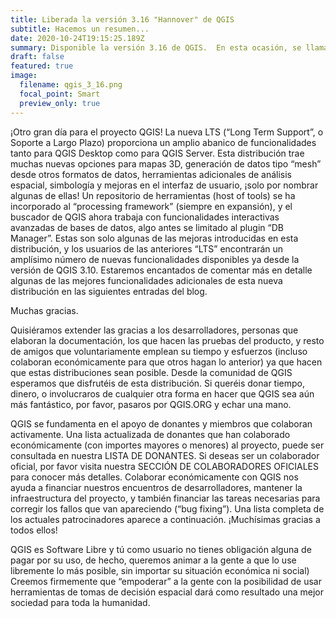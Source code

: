 ```yaml
---
title: Liberada la versión 3.16 "Hannover" de QGIS
subtitle: Hacemos un resumen...
date: 2020-10-24T19:15:25.189Z
summary: Disponible la versión 3.16 de QGIS.  En esta ocasión, se llama "Hannover".
draft: false
featured: true
image:
  filename: qgis_3_16.png
  focal_point: Smart
  preview_only: true
---
```



¡Otro gran día para el proyecto QGIS! La nueva LTS (“Long Term Support”, o Soporte a Largo Plazo) proporciona un amplio abanico de funcionalidades tanto para QGIS Desktop como para QGIS Server. Esta distribución trae muchas nuevas opciones para mapas 3D, generación de datos tipo “mesh” desde otros formatos de datos, herramientas adicionales de análisis espacial, simbología y mejoras en el interfaz de usuario, ¡solo por nombrar algunas de ellas! Un repositorio de herramientas (host of tools) se ha incorporado al “processing framework” (siempre en expansión), y el buscador de QGIS ahora trabaja con funcionalidades interactivas avanzadas de bases de datos, algo antes se limitado al plugin “DB Manager”. Estas son solo algunas de las mejoras introducidas en esta distribución, y los usuarios de las anteriores “LTS” encontrarán un amplísimo número de nuevas funcionalidades disponibles ya desde la versión de QGIS 3.10. Estaremos encantados de comentar más en detalle algunas de las mejores funcionalidades adicionales de esta nueva distribución en las siguientes entradas del blog.

Muchas gracias.

Quisiéramos extender las gracias a los desarrolladores, personas que elaboran la documentación, los que hacen las pruebas del producto, y resto de amigos que voluntariamente emplean su tiempo y esfuerzos (incluso colaboran económicamente para que otros hagan lo anterior) ya que hacen que estas distribuciones sean posible. Desde la comunidad de QGIS esperamos que disfrutéis de esta distribución. Si queréis donar tiempo, dinero, o involucraros de cualquier otra forma en hacer que QGIS sea aún más fantástico, por favor, pasaros por QGIS.ORG y echar una mano.

QGIS se fundamenta en el apoyo de donantes y miembros que colaboran activamente. Una lista actualizada de donantes que han colaborado económicamente (con importes mayores o menores) al proyecto, puede ser consultada en nuestra LISTA DE DONANTES. Si deseas ser un colaborador oficial, por favor visita nuestra SECCIÓN DE COLABORADORES OFICIALES para conocer más detalles. Colaborar económicamente con QGIS nos ayuda a financiar nuestros encuentros de desarrolladores, mantener la infraestructura del proyecto, y también financiar las tareas necesarias para corregir los fallos que van apareciendo (“bug fixing”). Una lista completa de los actuales patrocinadores aparece a continuación. ¡Muchísimas gracias a todos ellos!

QGIS es Software Libre y tú como usuario no tienes obligación alguna de pagar por su uso, de hecho, queremos animar a la gente a que lo use libremente lo más posible, sin importar su situación económica ni social) Creemos firmemente que “empoderar” a la gente con la posibilidad de usar herramientas de tomas de decisión espacial dará como resultado una mejor sociedad para toda la humanidad.